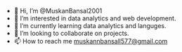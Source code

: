- 👋 Hi, I’m @MuskanBansal2001
- 👀 I’m interested in data analytics and web development.
- 🌱 I’m currently learning data analytics and languges.
- 💞️ I’m looking to collaborate on projects.
- 📫 How to reach me muskannbansall577@gmail.com

<!---
MuskanBansal2001/MuskanBansal2001 is a ✨ special ✨ repository because its `README.md` (this file) appears on your GitHub profile.
You can click the Preview link to take a look at your changes.
--->
